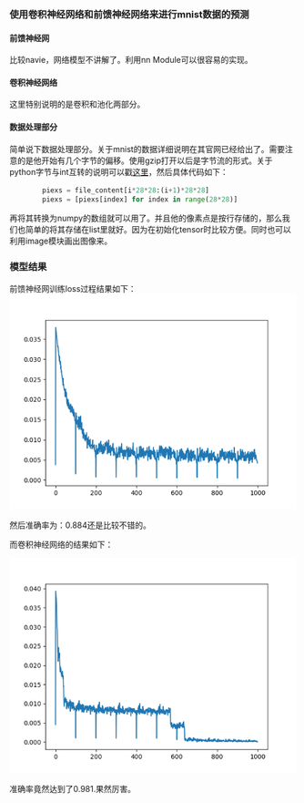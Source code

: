 ### 使用卷积神经网络和前馈神经网络来进行mnist数据的预测

#### 前馈神经网

比较navie，网络模型不讲解了。利用nn Module可以很容易的实现。

#### 卷积神经网络

这里特别说明的是卷积和池化两部分。

#### 数据处理部分

简单说下数据处理部分。关于mnist的数据详细说明在其官网已经给出了。需要注意的是他开始有几个字节的偏移。使用gzip打开以后是字节流的形式。关于python字节与int互转的说明可以戳[这里](https://www.delftstack.com/zh/howto/python/how-to-convert-bytes-to-integers/)，然后具体代码如下：

```python
		piexs = file_content[i*28*28:(i+1)*28*28]
		piexs = [piexs[index] for index in range(28*28)]
```

再将其转换为numpy的数组就可以用了。并且他的像素点是按行存储的，那么我们也简单的将其存储在list里就好。因为在初始化tensor时比较方便。同时也可以利用image模块画出图像来。

### 模型结果

前馈神经网训练loss过程结果如下：![images](./loss.png)

然后准确率为：0.884还是比较不错的。

而卷积神经网络的结果如下：

![image](./loss1.png)

准确率竟然达到了0.981.果然厉害。